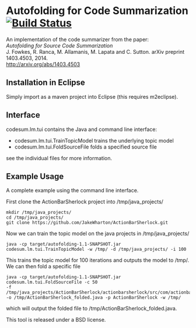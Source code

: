 Autofolding for Code Summarization [![Build Status](https://travis-ci.org/mast-group/autofolding.svg?branch=master)](https://travis-ci.org/mast-group/autofolding)
================
 
An implementation of the code summarizer from the paper:  
*Autofolding for Source Code Summarization*  
J. Fowkes, R. Ranca, M. Allamanis, M. Lapata and C. Sutton. arXiv preprint 1403.4503, 2014.   
http://arxiv.org/abs/1403.4503


Installation in Eclipse
------

Simply import as a maven project into Eclipse (this requires m2eclipse). 


Interface
------

codesum.lm.tui contains the Java and command line interface:

  * codesum.lm.tui.TrainTopicModel trains the underlying topic model
  * codesum.lm.tui.FoldSourceFile folds a specified source file

see the individual files for more information.


Example Usage
------------

A complete example using the command line interface.

First clone the ActionBarSherlock project into /tmp/java_projects/

  ```
  mkdir /tmp/java_projects/
  cd /tmp/java_projects/
  git clone https://github.com/JakeWharton/ActionBarSherlock.git
  ```

Now we can train the topic model on the java projects in /tmp/java_projects/

  ```
  java -cp target/autofolding-1.1-SNAPSHOT.jar codesum.lm.tui.TrainTopicModel -w /tmp/ -d /tmp/java_projects/ -i 100
  ```

This trains the topic model for 100 iterations and outputs the model to /tmp/. We can then fold a specific file 

  ```
  java -cp target/autofolding-1.1-SNAPSHOT.jar codesum.lm.tui.FoldSourceFile -c 50 
  -f /tmp/java_projects/ActionBarSherlock/actionbarsherlock/src/com/actionbarsherlock/ActionBarSherlock.java 
  -o /tmp/ActionBarSherlock_folded.java -p ActionBarSherlock -w /tmp/
  ```

which will output the folded file to /tmp/ActionBarSherlock_folded.java. 


This tool is released under a BSD license.
